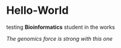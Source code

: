 # Hello-World
testing
**Bioinformatics** student in the works

*The genomics force is strong with this one*
